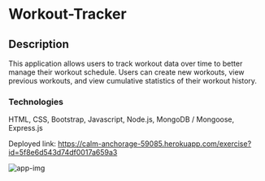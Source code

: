 # Workout-Tracker

## Description

This application allows users to track workout data over time to better manage their workout schedule. Users can create new workouts, view previous workouts, and view cumulative statistics of their workout history.

### Technologies

HTML,
CSS,
Bootstrap,
Javascript,
Node.js,
MongoDB / Mongoose,
Express.js

Deployed link: https://calm-anchorage-59085.herokuapp.com/exercise?id=5f8e6d543d74df0017a659a3


![app-img](https://user-images.githubusercontent.com/60679626/96542432-e72e7100-1256-11eb-9426-e33f19e9008c.PNG)
